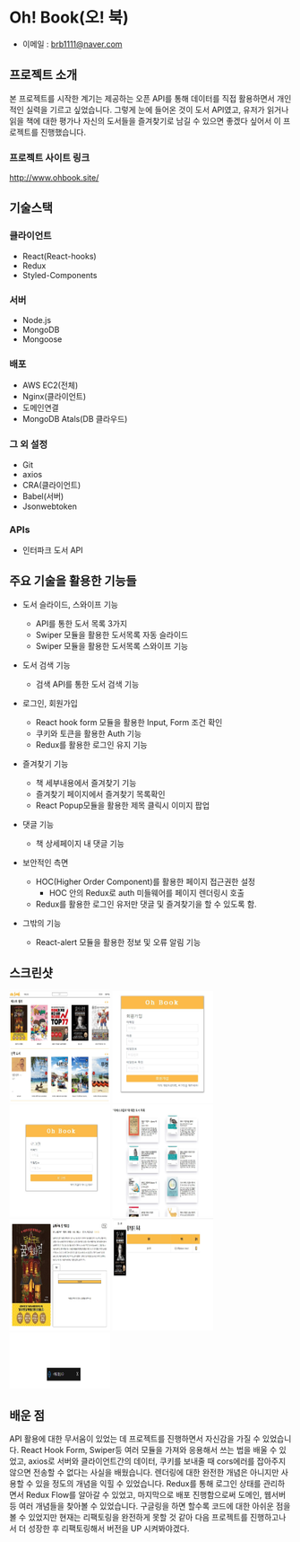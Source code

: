 # Oh! Book(오! 북)
- 이메일 : brb1111@naver.com

## 프로젝트 소개
본 프로젝트를 시작한 계기는 제공하는 오픈 API를 통해 데이터를 직접 활용하면서 개인적인 실력을 기르고 싶었습니다. 그렇게 눈에 들어온 것이 도서 API였고, 유저가 읽거나 읽을 책에 대한 평가나 자신의 도서들을 즐겨찾기로 남길 수 있으면 좋겠다 싶어서 이 프로젝트를 진행했습니다. 

### 프로젝트 사이트 링크
http://www.ohbook.site/

## 기술스택
### 클라이언트
- React(React-hooks)
- Redux
- Styled-Components

### 서버
- Node.js
- MongoDB
- Mongoose

### 배포
- AWS EC2(전체)
- Nginx(클라이언트)
- 도메인연결
- MongoDB Atals(DB 클라우드)

### 그 외 설정
- Git
- axios
- CRA(클라이언트)
- Babel(서버)
- Jsonwebtoken

### APIs
- 인터파크 도서 API

## 주요 기술을 활용한 기능들
+ 도서 슬라이드, 스와이프 기능
	+ API를 통한 도서 목록 3가지
	+ Swiper 모듈을 활용한 도서목록 자동 슬라이드
	+ Swiper 모듈을 활용한 도서목록 스와이프 기능

+ 도서 검색 기능
	+ 검색 API를 통한 도서 검색 기능

+ 로그인, 회원가입
    + React hook form 모듈을 활용한 Input, Form 조건 확인
    + 쿠키와 토큰을 활용한 Auth 기능
    + Redux를 활용한 로그인 유지 기능

+ 즐겨찾기 기능
	+ 책 세부내용에서 즐겨찾기 기능
	+ 즐겨찾기 페이지에서 즐겨찾기 목록확인
	+ React Popup모듈을 활용한 제목 클릭시 이미지 팝업

+ 댓글 기능
    + 책 상세페이지 내 댓글 기능

+ 보안적인 측면
	+ HOC(Higher Order Component)를 활용한 페이지 접근권한 설정
    	+ HOC 안의 Redux로 auth 미들웨어를 페이지 렌더링시 호출
	+ Redux를 활용한 로그인 유저만 댓글 및 즐겨찾기을 할 수 있도록 함.

+ 그밖의 기능
    + React-alert 모듈을 활용한 정보 및 오류 알림 기능

## 스크린샷
<img src="./images/1.JPG" width="180px" height="200px" title="Home" alt="Home"></img>
<img src="./images/2.JPG" width="180px" height="200px" title="SignUp" alt="SignUp"></img>
<img src="./images/3.JPG" width="180px" height="200px" title="Login" alt="CommertialMovie"></img>
<img src="./images/4.JPG" width="180px" height="200px" title="Search" alt="Search"></img>
<img src="./images/5.JPG" width="180px" height="200px" title="Detail" alt="Detail"></img>
<img src="./images/6.JPG" width="180px" height="200px" title="Favorite" alt="Favorite"></img>
<img src="./images/7.JPG" width="180px" height="100px" title="Alert" alt="Alert"></img>

## 배운 점
API 활용에 대한 무서움이 있었는 데 프로젝트를 진행하면서 자신감을 가질 수 있었습니다. React Hook Form, Swiper등 여러 모듈을 가져와 응용해서 쓰는 법을 배울 수 있었고, axios로 서버와 클라이언트간의 데이터, 쿠키를 보내줄 때 cors에러를 잡아주지 않으면 전송할 수 없다는 사실을 배웠습니다. 렌더링에 대한 완전한 개념은 아니지만 사용할 수 있을 정도의 개념을 익힐 수 있었습니다. Redux를 통해 로그인 상태를 관리하면서 Redux Flow를 알아갈 수 있었고, 마지막으로 배포 진행함으로써 도메인, 웹서버 등 여러 개념들을 찾아볼 수 있었습니다. 
구글링을 하면 할수록 코드에 대한 아쉬운 점을 볼 수 있었지만 현재는 리팩토링을 완전하게 못할 것 같아 다음 프로젝트를 진행하고나서 더 성장한 후 리팩토링해서 버전을 UP 시켜봐야겠다.

